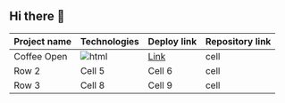 ## Hi there 👋

| Project name            | Technologies            | Deploy link           |       Repository link        |
|--------------|--------------|-------------|----------------|
| Coffee Open   | ![html](icons/html5/html5-original.svg)   | [Link](https://pet-coffee-open.netlify.app/)   |cell     |
| Row 2    | Cell 5   | Cell 6   |cell     |
| Row 3    | Cell 8   | Cell 9   |cell     |




<!--
**FedAliaks/FedAliaks** is a ✨ _special_ ✨ repository because its `README.md` (this file) appears on your GitHub profile.

Here are some ideas to get you started:

- 🔭 I’m currently working on ...
- 🌱 I’m currently learning ...
- 👯 I’m looking to collaborate on ...
- 🤔 I’m looking for help with ...
- 💬 Ask me about ...
- 📫 How to reach me: ...
- 😄 Pronouns: ...
- ⚡ Fun fact: ...
-->
